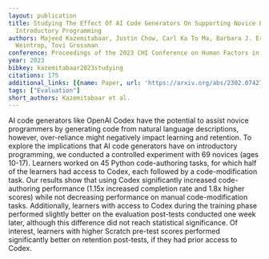 ```yaml
---
layout: publication
title: Studying The Effect Of AI Code Generators On Supporting Novice Learners In
  Introductory Programming
authors: Majeed Kazemitabaar, Justin Chow, Carl Ka To Ma, Barbara J. Ericson, David
  Weintrop, Tovi Grossman
conference: Proceedings of the 2023 CHI Conference on Human Factors in Computing Systems
year: 2023
bibkey: kazemitabaar2023studying
citations: 175
additional_links: [{name: Paper, url: 'https://arxiv.org/abs/2302.07427'}]
tags: ["Evaluation"]
short_authors: Kazemitabaar et al.
---
```

AI code generators like OpenAI Codex have the potential to assist novice
programmers by generating code from natural language descriptions, however,
over-reliance might negatively impact learning and retention. To explore the
implications that AI code generators have on introductory programming, we
conducted a controlled experiment with 69 novices (ages 10-17). Learners worked
on 45 Python code-authoring tasks, for which half of the learners had access to
Codex, each followed by a code-modification task. Our results show that using
Codex significantly increased code-authoring performance (1.15x increased
completion rate and 1.8x higher scores) while not decreasing performance on
manual code-modification tasks. Additionally, learners with access to Codex
during the training phase performed slightly better on the evaluation
post-tests conducted one week later, although this difference did not reach
statistical significance. Of interest, learners with higher Scratch pre-test
scores performed significantly better on retention post-tests, if they had
prior access to Codex.